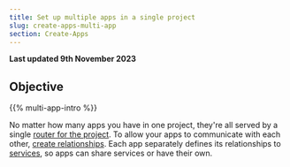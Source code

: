 ```yaml
---
title: Set up multiple apps in a single project
slug: create-apps-multi-app
section: Create-Apps
---
```


**Last updated 9th November 2023**



## Objective  

{{% multi-app-intro %}}

No matter how many apps you have in one project, they're all served by a single [router for the project](../.././.-routes).
To allow your apps to communicate with each other, [create relationships](../.././.-relationships).
Each app separately defines its relationships to [services](../../add-services),
so apps can share services or have their own.

